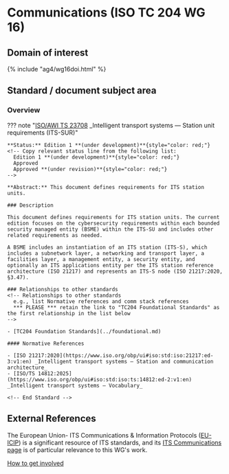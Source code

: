 # Communications (ISO TC 204 WG 16)

## Domain of interest
<!-- DO NOT CHANGE THIS FILE REFERENCE! It aligns with this WG's respective domain of interest definition contained in TC204's Strategic Business Plan as approved by ISO. -->

{% include "ag4/wg16doi.html" %}

<!-- ## News and highlights (optional)
    Refer docs\wg1\index.md for an example of how to include & format any desired WG news & highlights content. Add content AFTER inserting a new line below this comment. 
-->

<!-- === DESCRIPTIONS OF WG STANDARDS / DOCUMENTS ===
    The content below is distilled from the respective WG section in "JSAE ITS Standardization Activities of ISO/TC204 - 2024" and iso.org/obp and is intended as an initial example only for future editing by the respective WG.
-->

## Standard / document subject area
<!-- Standard subject area
    Edit the ## <header title> above to contextualise the respective group of standards described below.
-->

### Overview <!-- Optional -->
<!-- On a new line below, provide an overview of the subject area for the associated group of standards. -->

<!-- Start web info for standard / document -->
??? note "[ISO/AWI TS 23708](https://www.iso.org/standard/87558.html) _Intelligent transport systems — Station unit requirements (ITS-SUR)"
    <!-- edit document reference information
      retain: ??? note "[ : ]( ) _ _"
      find publicly available ISO document URL & info here: iso.org/obp/ui
    -->

    **Status:** Edition 1 **(under development)**{style="color: red;"}
    <!-- Copy relevant status line from the following list: 
      Edition 1 **(under development)**{style="color: red;"}
      Approved
      Approved **(under revision)**{style="color: red;"} 
    -->
    
    **Abstract:** This document defines requirements for ITS station units.
    
    ### Description
    
    This document defines requirements for ITS station units. The current edition focuses on the cybersecurity requirements within each bounded security managed entity (BSME) within the ITS-SU and includes other related requirements as needed.  
    
    A BSME includes an instantiation of an ITS station (ITS-S), which includes a subnetwork layer, a networking and transport layer, a facilities layer, a management entity, a security entity, and optionally an ITS applications entity per the ITS station reference architecture (ISO 21217) and represents an ITS-S node (ISO 21217:2020, §3.47).
    
    ### Relationships to other standards
    <!-- Relationships to other standards
      e.g., list Normative references and comm stack references
      *** PLEASE *** retain the link to "TC204 Foundational Standards" as the first relationship in the list below 
    -->
    
    - [TC204 Foundation Standards](../foundational.md)
    
    #### Normative References
    
    - [ISO 21217:2020](https://www.iso.org/obp/ui#iso:std:iso:21217:ed-3:v1:en) _Intelligent transport systems — Station and communication architecture_
    - [ISO/TS 14812:2025](https://www.iso.org/obp/ui#iso:std:iso:ts:14812:ed-2:v1:en) _Intelligent transport systems — Vocabulary_

    <!-- End Standard -->

<!-- End subject area -->

## External References

The European Union- ITS Communications & Information Protocols ([EU-ICIP](https://www.mobilityits.eu)) is a significant resource of ITS standards, and its [ITS Communications page](https://www.mobilityits.eu/its-communictions-2) is of particular relevance to this WG's work.

[How to get involved](../contact.md)
